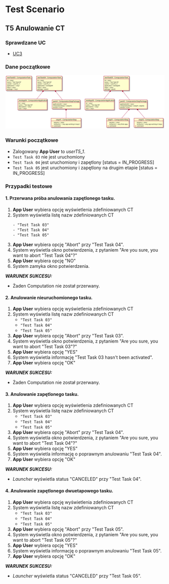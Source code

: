 # Test Scenario

## T5 Anulowanie CT

### Sprawdzane UC

- [UC3](../scenarios/UC3_Abort%20CT)

### Dane początkowe

![model](data/T5_in.svg)

### Warunki początkowe 

- Zalogowany __App User__ to _userT5_1_.
- `Test Task 03` nie jest uruchomiony
- `Test Task 04` jest uruchomiony i zapętlony \[status = IN_PROGRESS\]
- `Test Task 05` jest uruchomiony i zapętlony na drugim etapie \[status = IN_PROGRESS\]

### Przypadki testowe

#### 1. Przerwana próba anulowania zapętlonego tasku.

1. __App User__ wybiera opcję wyświetlenia zdefiniowanych CT
2. System wyświetla listę nazw zdefiniowanych CT 
    ```
    - "Test Task 03"
    - "Test Task 04"
    - "Test Task 05"
    ```
3. __App User__ wybiera opcję "Abort" przy "Test Task 04". 
4. System wyświetla okno potwierdzenia, z pytaniem 
   "Are you sure, you want to abort "Test Task 04"?"
5. __App User__ wybiera opcję "NO"
6. System zamyka okno potwierdzenia.

___WARUNEK SUKCESU:___

- Żaden Computation nie został przerwany.

#### 2. Anulowanie nieuruchomionego tasku.

1. __App User__ wybiera opcję wyświetlenia zdefiniowanych CT
2. System wyświetla listę nazw zdefiniowanych CT 
    - `"Test Task 03"`
    - `"Test Task 04"`
    - `"Test Task 05"`
3. __App User__ wybiera opcję "Abort" przy "Test Task 03". 
4. System wyświetla okno potwierdzenia, z pytaniem 
   "Are you sure, you want to abort "Test Task 03"?"
5. __App User__ wybiera opcję "YES"
6. System wyświetla informację "Test Task 03 hasn't been activated".
7. __App User__ wybiera opcję "OK"

___WARUNEK SUKCESU:___

- Żaden Computation nie został przerwany.

#### 3. Anulowanie zapętlonego tasku.

1. __App User__ wybiera opcję wyświetlenia zdefiniowanych CT
2. System wyświetla listę nazw zdefiniowanych CT 
    - `"Test Task 03"`
    - `"Test Task 04"`
    - `"Test Task 05"`
3. __App User__ wybiera opcję "Abort" przy "Test Task 04". 
4. System wyświetla okno potwierdzenia, z pytaniem 
   "Are you sure, you want to abort "Test Task 04"?"
5. __App User__ wybiera opcję "YES"
6. System wyświetla informację o poprawnym anulowaniu "Test Task 04".
7. __App User__ wybiera opcję "OK"

___WARUNEK SUKCESU:___

- _Launcher_ wyświetla status "CANCELED" przy "Test Task 04".


#### 4. Anulowanie zapętlonego dwuetapowego tasku.

1. __App User__ wybiera opcję wyświetlenia zdefiniowanych CT
2. System wyświetla listę nazw zdefiniowanych CT 
    - `"Test Task 03"`
    - `"Test Task 04"`
    - `"Test Task 05"`
3. __App User__ wybiera opcję "Abort" przy "Test Task 05". 
4. System wyświetla okno potwierdzenia, z pytaniem 
   "Are you sure, you want to abort "Test Task 05"?"
5. __App User__ wybiera opcję "YES"
6. System wyświetla informację o poprawnym anulowaniu "Test Task 05".
7. __App User__ wybiera opcję "OK"

___WARUNEK SUKCESU:___

- _Launcher_ wyświetla status "CANCELED" przy "Test Task 05".
